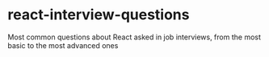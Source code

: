 # react-interview-questions
Most common questions about React asked in job interviews, from the most basic to the most advanced ones
